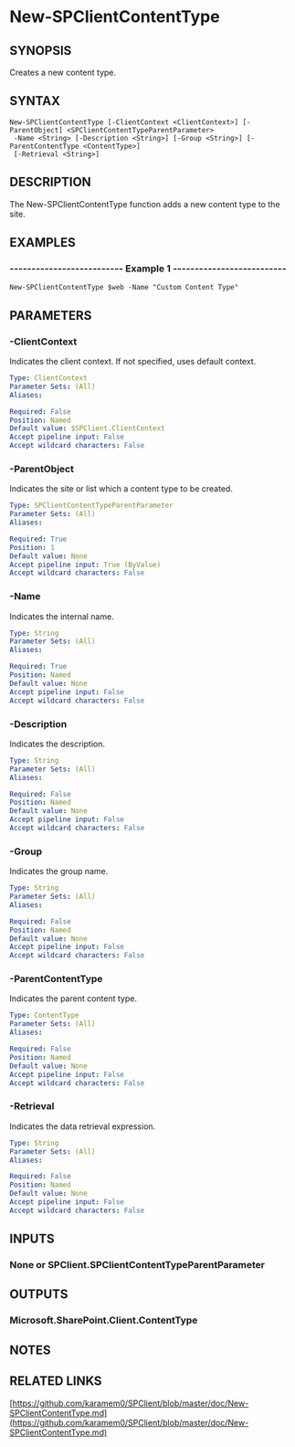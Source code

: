 # New-SPClientContentType

## SYNOPSIS
Creates a new content type.

## SYNTAX

```
New-SPClientContentType [-ClientContext <ClientContext>] [-ParentObject] <SPClientContentTypeParentParameter>
 -Name <String> [-Description <String>] [-Group <String>] [-ParentContentType <ContentType>]
 [-Retrieval <String>]
```

## DESCRIPTION
The New-SPClientContentType function adds a new content type to the site.

## EXAMPLES

### -------------------------- Example 1 --------------------------
```
New-SPClientContentType $web -Name "Custom Content Type"
```

## PARAMETERS

### -ClientContext
Indicates the client context.
If not specified, uses default context.

```yaml
Type: ClientContext
Parameter Sets: (All)
Aliases: 

Required: False
Position: Named
Default value: $SPClient.ClientContext
Accept pipeline input: False
Accept wildcard characters: False
```

### -ParentObject
Indicates the site or list which a content type to be created.

```yaml
Type: SPClientContentTypeParentParameter
Parameter Sets: (All)
Aliases: 

Required: True
Position: 1
Default value: None
Accept pipeline input: True (ByValue)
Accept wildcard characters: False
```

### -Name
Indicates the internal name.

```yaml
Type: String
Parameter Sets: (All)
Aliases: 

Required: True
Position: Named
Default value: None
Accept pipeline input: False
Accept wildcard characters: False
```

### -Description
Indicates the description.

```yaml
Type: String
Parameter Sets: (All)
Aliases: 

Required: False
Position: Named
Default value: None
Accept pipeline input: False
Accept wildcard characters: False
```

### -Group
Indicates the group name.

```yaml
Type: String
Parameter Sets: (All)
Aliases: 

Required: False
Position: Named
Default value: None
Accept pipeline input: False
Accept wildcard characters: False
```

### -ParentContentType
Indicates the parent content type.

```yaml
Type: ContentType
Parameter Sets: (All)
Aliases: 

Required: False
Position: Named
Default value: None
Accept pipeline input: False
Accept wildcard characters: False
```

### -Retrieval
Indicates the data retrieval expression.

```yaml
Type: String
Parameter Sets: (All)
Aliases: 

Required: False
Position: Named
Default value: None
Accept pipeline input: False
Accept wildcard characters: False
```

## INPUTS

### None or SPClient.SPClientContentTypeParentParameter

## OUTPUTS

### Microsoft.SharePoint.Client.ContentType

## NOTES

## RELATED LINKS

[https://github.com/karamem0/SPClient/blob/master/doc/New-SPClientContentType.md](https://github.com/karamem0/SPClient/blob/master/doc/New-SPClientContentType.md)

